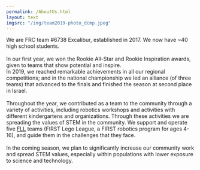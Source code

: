 ```yaml
---
permalink: /AboutUs.html
layout: text
imgsrc: "/img/team2019-photo_dcmp.jpeg"
---
```

We are FRC team #6738 Excalibur, established in 2017. We now have ~40 high school students.
<br /><br />
In our first year, we won the Rookie All-Star and Rookie Inspiration awards, given to teams that show
potential and inspire.
<br />
In 2019, we reached remarkable achievements in all our regional competitions;
and in the national championship we led an alliance (of three teams) that advanced to the
finals and finished the season at second place in Israel.
<br /><br />
Throughout the year, we contributed as a team to the community through a variety of activities,
including robotics workshops and activities with different kindergartens and organizations.
Through these activities we are spreading the values ​​of STEM in the community.
We support and operate five <a href="https://www.firstinspires.org/robotics/fll">FLL</a> teams
(FIRST Lego League, a FIRST robotics program for ages 4-16), and guide them in the challenges that they
face.
<br /><br />
In the coming season, we plan to significantly increase our community work and spread STEM
values, especially within populations with lower exposure to science and technology.
